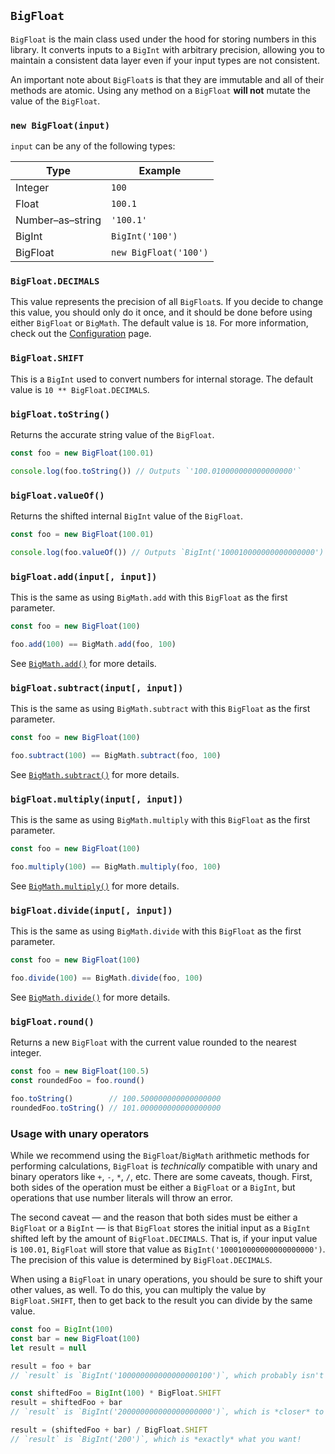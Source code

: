 ## `BigFloat`

`BigFloat` is the main class used under the hood for storing numbers in this library. It converts inputs to a `BigInt` with arbitrary precision, allowing you to maintain a consistent data layer even if your input types are not consistent.

An important note about `BigFloat`s is that they are immutable and all of their methods are atomic. Using any method on a `BigFloat` **will not** mutate the value of the `BigFloat`.





### `new BigFloat(input)`

`input` can be any of the following types:

| Type              | Example               |
| ----------------- | --------------------- |
| Integer           | `100`                 |
| Float             | `100.1`               |
| Number–as–string  | `'100.1'`             |
| BigInt            | `BigInt('100')`       |
| BigFloat          | `new BigFloat('100')` |





### `BigFloat.DECIMALS`

This value represents the precision of all `BigFloat`s. If you decide to change this value, you should only do it once, and it should be done before using either `BigFloat` or `BigMath`. The default value is `18`. For more information, check out the [Configuration](./configuration.md) page.





### `BigFloat.SHIFT`

This is a `BigInt` used to convert numbers for internal storage. The default value is `10 ** BigFloat.DECIMALS`.





### `bigFloat.toString()`

Returns the accurate string value of the `BigFloat`.

```javascript
const foo = new BigFloat(100.01)

console.log(foo.toString()) // Outputs `'100.010000000000000000'`
```





### `bigFloat.valueOf()`

Returns the shifted internal `BigInt` value of the `BigFloat`.

```javascript
const foo = new BigFloat(100.01)

console.log(foo.valueOf()) // Outputs `BigInt('100010000000000000000')`
```





### `bigFloat.add(input[, input])`

This is the same as using `BigMath.add` with this `BigFloat` as the first parameter.

```javascript
const foo = new BigFloat(100)

foo.add(100) == BigMath.add(foo, 100)
```

See [`BigMath.add()`](./BigMath.md#add) for more details.





### `bigFloat.subtract(input[, input])`

This is the same as using `BigMath.subtract` with this `BigFloat` as the first parameter.

```javascript
const foo = new BigFloat(100)

foo.subtract(100) == BigMath.subtract(foo, 100)
```

See [`BigMath.subtract()`](./BigMath.md#subtract) for more details.





### `bigFloat.multiply(input[, input])`

This is the same as using `BigMath.multiply` with this `BigFloat` as the first parameter.

```javascript
const foo = new BigFloat(100)

foo.multiply(100) == BigMath.multiply(foo, 100)
```

See [`BigMath.multiply()`](./BigMath.md#multiply) for more details.





### `bigFloat.divide(input[, input])`

This is the same as using `BigMath.divide` with this `BigFloat` as the first parameter.

```javascript
const foo = new BigFloat(100)

foo.divide(100) == BigMath.divide(foo, 100)
```

See [`BigMath.divide()`](./BigMath.md#divide) for more details.





### `bigFloat.round()`

Returns a new `BigFloat` with the current value rounded to the nearest integer.

```javascript
const foo = new BigFloat(100.5)
const roundedFoo = foo.round()

foo.toString()        // 100.500000000000000000
roundedFoo.toString() // 101.000000000000000000
```





### Usage with unary operators

While we recommend using the `BigFloat`/`BigMath` arithmetic methods for performing calculations, `BigFloat` is _technically_ compatible with unary and binary operators like `+`, `-`, `*`, `/`, etc. There are some caveats, though. First, both sides of the operation must be either a `BigFloat` or a `BigInt`, but operations that use number literals will throw an error.

The second caveat — and the reason that both sides must be either a `BigFloat` or a `BigInt` — is that `BigFloat` stores the initial input as a `BigInt` shifted left by the amount of `BigFloat.DECIMALS`. That is, if your input value is `100.01`, `BigFloat` will store that value as `BigInt('100010000000000000000')`. The precision of this value is determined by `BigFloat.DECIMALS`.

When using a `BigFloat` in unary operations, you should be sure to shift your other values, as well. To do this, you can multiply the value by `BigFloat.SHIFT`, then to get back to the result you can divide by the same value.

```javascript
const foo = BigInt(100)
const bar = new BigFloat(100)
let result = null

result = foo + bar
// `result` is `BigInt('100000000000000000100')`, which probably isn't what you want.

const shiftedFoo = BigInt(100) * BigFloat.SHIFT
result = shiftedFoo + bar
// `result` is `BigInt('200000000000000000000')`, which is *closer* to what you want.

result = (shiftedFoo + bar) / BigFloat.SHIFT
// `result` is `BigInt('200')`, which is *exactly* what you want!
```
